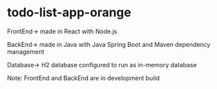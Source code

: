 # todo-list-app-orange

FrontEnd-> made in React with Node.js

BackEnd-> made in Java with Java Spring Boot and Maven dependency management

Database-> H2 database configured to run as in-memory database

Note: FrontEnd and BackEnd are in development build
